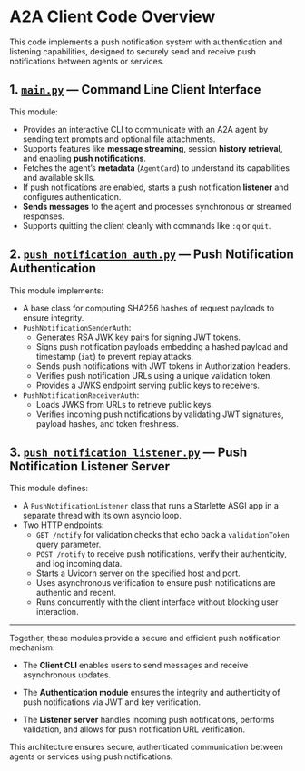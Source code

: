 # A2A Client Code Overview
This code implements a push notification system with authentication and listening capabilities, designed to securely send and receive push notifications between agents or services.

## 1. [`main.py`](main.py) — Command Line Client Interface
This module:
- Provides an interactive CLI to communicate with an A2A agent by sending text prompts and optional file attachments.
- Supports features like **message streaming**, session **history retrieval**, and enabling **push notifications**.
- Fetches the agent’s **metadata** (`AgentCard`) to understand its capabilities and available skills.
- If push notifications are enabled, starts a push notification **listener** and configures authentication.
- **Sends messages** to the agent and processes synchronous or streamed responses.
- Supports quitting the client cleanly with commands like `:q` or `quit`.

## 2. [`push_notification_auth.py`](push_notification_auth.py) — Push Notification Authentication
This module implements:

- A base class for computing SHA256 hashes of request payloads to ensure integrity.
- `PushNotificationSenderAuth`:
  - Generates RSA JWK key pairs for signing JWT tokens.
  - Signs push notification payloads embedding a hashed payload and timestamp (`iat`) to prevent replay attacks.
  - Sends push notifications with JWT tokens in Authorization headers.
  - Verifies push notification URLs using a unique validation token.
  - Provides a JWKS endpoint serving public keys to receivers.
- `PushNotificationReceiverAuth`:
  - Loads JWKS from URLs to retrieve public keys.
  - Verifies incoming push notifications by validating JWT signatures, payload hashes, and token freshness.

## 3. [`push_notification_listener.py`](push_notification_listener.py) — Push Notification Listener Server

This module defines:
- A `PushNotificationListener` class that runs a Starlette ASGI app in a separate thread with its own asyncio loop.
- Two HTTP endpoints:
    - `GET /notify` for validation checks that echo back a `validationToken` query parameter.
    - `POST /notify` to receive push notifications, verify their authenticity, and log incoming data.
  - Starts a Uvicorn server on the specified host and port.
  - Uses asynchronous verification to ensure push notifications are authentic and recent.
  - Runs concurrently with the client interface without blocking user interaction.

---

Together, these modules provide a secure and efficient push notification mechanism:

- The **Client CLI** enables users to send messages and receive asynchronous updates.

- The **Authentication module** ensures the integrity and authenticity of push notifications via JWT and key verification.

- The **Listener server** handles incoming push notifications, performs validation, and allows for push notification URL verification.

This architecture ensures secure, authenticated communication between agents or services using push notifications.
